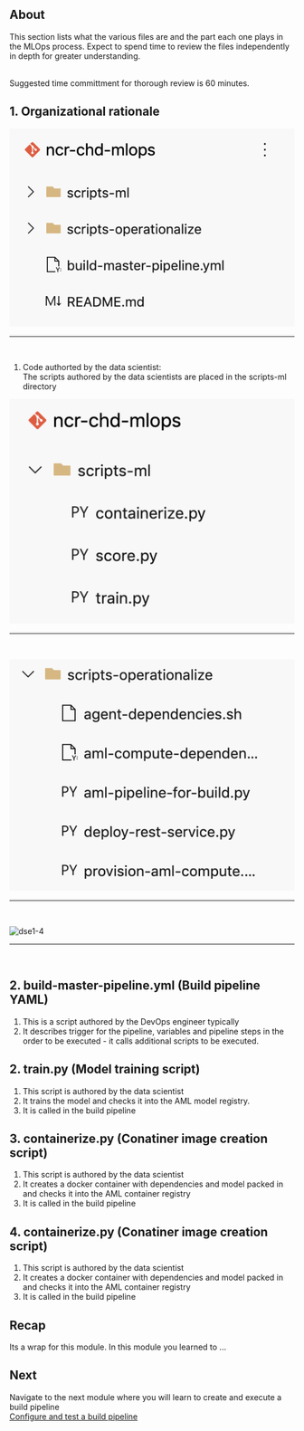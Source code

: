 ## About
This section lists what the various files are and the part each one plays in the MLOps process.  Expect to spend time to review the files independently in depth for greater understanding.

<br>
Suggested time committment for thorough review is 60 minutes.

## 1.  Organizational rationale

![dse1-1](../images/0001-code-01.png)
<br>
<hr>
<br>

1. Code authorted by the data scientist:<br>
The scripts authored by the data scientists are placed in the scripts-ml directory

![dse1-2](../images/0001-code-02.png)
<br>
<hr>
<br>

![dse1-3](../images/0001-code-03.png)
<br>
<hr>
<br>

![dse1-4](../images/0001-code-04.png)
<br>
<hr>
<br>

## 2.  build-master-pipeline.yml (Build pipeline YAML)
1.  This is a script authored by the DevOps engineer typically<br>
2.  It describes trigger for the pipeline, variables and pipeline steps in the order to be executed - it calls additional scripts to be executed. 

## 2.  train.py (Model training script)
1.  This script is authored by the data scientist
2.  It trains the model and checks it into the AML model registry. 
3.  It is called in the build pipeline

## 3.  containerize.py (Conatiner image creation script)
1.  This script is authored by the data scientist
2.  It creates a docker container with dependencies and model packed in and checks it into the AML container registry
3.  It is called in the build pipeline

## 4.  containerize.py (Conatiner image creation script)
1.  This script is authored by the data scientist
2.  It creates a docker container with dependencies and model packed in and checks it into the AML container registry
3.  It is called in the build pipeline

## Recap
Its a wrap for this module.  In this module you learned to ...

## Next
Navigate to the next module where you will learn to create and execute a build pipeline
<br>
[Configure and test a build pipeline](https://github.com/anagha-microsoft/ncr-mlops-hol/blob/master/lab-guide/10-Configure-Build-Pipeline.md)



